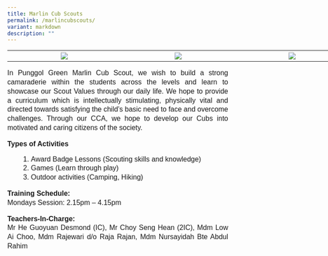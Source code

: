 ```yaml
---
title: Marlin Cub Scouts
permalink: /marlincubscouts/
variant: markdown
description: ""
---
```

<table style="width: 780px">
	<colgroup><col style="width: 260px"><col style="width: 260px"><col style="width: 260px"></colgroup>
	<tbody><tr>
		<th><img src="/images/marlincubscout01.jpg"></th>
		<th><img src="/images/marlincubscout02.jpg"></th>
		<th><img src="/images/marlincubscout03.jpg"></th>
	</tr>
</tbody></table>

<p style="line-height:1.3;font-size:16px;font-family:Arial;text-align:justify;">In Punggol Green Marlin Cub Scout, we wish to build a strong camaraderie within the students across the levels and learn to showcase our Scout Values through our daily life. We hope to provide a curriculum which is intellectually stimulating, physically vital and directed towards satisfying the child’s basic need to face and overcome challenges. Through our CCA, we hope to develop our Cubs into motivated and caring citizens of the society.</p> 

<p><b style="line-height:1.3;font-size:16px;font-family:Arial;text-align:justify;">Types of Activities</b><br>
</p><ol type="1">
<li style="line-height:1.3;font-size:16px;font-family:Arial;text-align:justify;margin-left:30px;">Award Badge Lessons (Scouting skills and knowledge)</li>
<li style="line-height:1.3;font-size:16px;font-family:Arial;text-align:justify;margin-left:30px;">Games (Learn through play)</li>
<li style="line-height:1.3;font-size:16px;font-family:Arial;text-align:justify;margin-left:30px;">Outdoor activities (Camping, Hiking)</li></ol><p></p>

<p style="line-height:1.3;font-size:16px;font-family:Arial;text-align:justify;"><b style="line-height:1.3;font-size:16px;font-family:Arial;text-align:justify;">Training Schedule:</b><br>
Mondays Session: 2.15pm – 4.15pm</p>

<p style="line-height:1.3;font-size:16px;font-family:Arial;text-align:justify;"><b style="line-height:1.3;font-size:16px;font-family:Arial;text-align:justify;">Teachers-In-Charge:</b><br>
Mr He Guoyuan Desmond (IC), Mr Choy Seng Hean (2IC), Mdm Low Ai Choo, Mdm Rajewari d/o Raja Rajan, Mdm Nursayidah Bte Abdul Rahim</p>